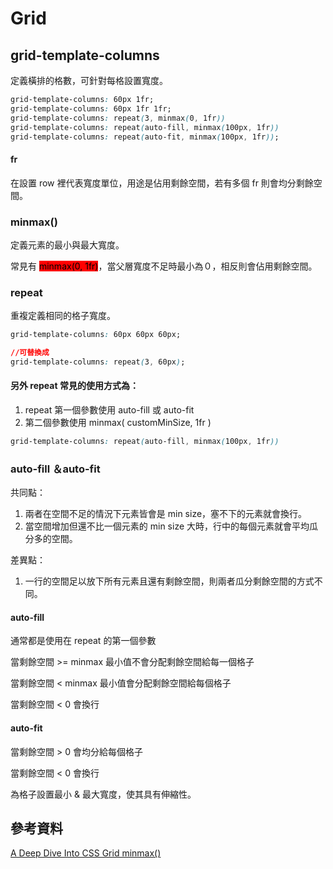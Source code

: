 # Grid

## grid-template-columns

定義橫排的格數，可針對每格設置寬度。

```css
grid-template-columns: 60px 1fr; 
grid-template-columns: 60px 1fr 1fr;
grid-template-columns: repeat(3, minmax(0, 1fr))
grid-template-columns: repeat(auto-fill, minmax(100px, 1fr))
grid-template-columns: repeat(auto-fit, minmax(100px, 1fr));
```

#### fr

在設置 row 裡代表寬度單位，用途是佔用剩餘空間，若有多個 fr 則會均分剩餘空間。

### minmax()

定義元素的最小與最大寬度。

常見有 <mark style="background-color:red;">minmax(0, 1fr)</mark>，當父層寬度不足時最小為０，相反則會佔用剩餘空間。

### repeat

重複定義相同的格子寬度。

```css
grid-template-columns: 60px 60px 60px;

//可替換成
grid-template-columns: repeat(3, 60px);
```

#### 另外 repeat 常見的使用方式為：

1. repeat 第一個參數使用 auto-fill 或 auto-fit
2. 第二個參數使用 minmax( customMinSize, 1fr )

```css
grid-template-columns: repeat(auto-fill, minmax(100px, 1fr))
```

### auto-fill ＆auto-fit

共同點：

1. 兩者在空間不足的情況下元素皆會是 min size，塞不下的元素就會換行。
2. 當空間增加但還不比一個元素的 min size 大時，行中的每個元素就會平均瓜分多的空間。

差異點：

1. 一行的空間足以放下所有元素且還有剩餘空間，則兩者瓜分剩餘空間的方式不同。

#### auto-fill

通常都是使用在 repeat 的第一個參數

當剩餘空間 >= minmax 最小值不會分配剩餘空間給每一個格子

當剩餘空間 < minmax 最小值會分配剩餘空間給每個格子

當剩餘空間 < 0 會換行

#### auto-fit

當剩餘空間 > 0 會均分給每個格子

當剩餘空間 < 0 會換行

為格子設置最小 & 最大寬度，使其具有伸縮性。





## 參考資料

[A Deep Dive Into CSS Grid minmax()](https://ishadeed.com/article/css-grid-minmax/)
